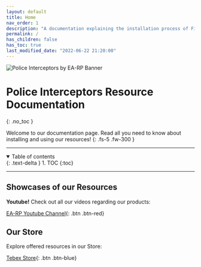 ```yaml
---
layout: default
title: Home
nav_order: 1
description: "A documentation explaining the installation process of FiveM resources sold by Police Interceptors by EA-RP."
permalink: /
has_children: false
has_toc: true
last_modified_date: "2022-06-22 21:20:00"
---
```


<img class="cover-img" src="/earp-docs/assets/img/banner.png" alt="Police Interceptors by EA-RP Banner" draggable="false">

# Police Interceptors Resource Documentation
{: .no_toc }

Welcome to our documentation page. Read all you need to know about installing and using our resources!
{: .fs-5 .fw-300 }

---

<details open markdown="block">
  <summary>
    Table of contents
  </summary>
  {: .text-delta }
1. TOC
{:toc}
</details>

---

## Showcases of our Resources

**Youtube!** Check out all our videos regarding our products:

[EA-RP Youtube Channel](https://www.youtube.com/channel/UC7DWPjF5daoykiD-q6SvYRA){: .btn .btn-red}

## Our Store

Explore offered resources in our Store:

[Tebex Store](https://store.ea-rp.com){: .btn .btn-blue}

